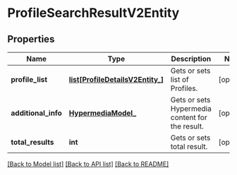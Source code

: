 # ProfileSearchResultV2Entity

## Properties
Name | Type | Description | Notes
------------ | ------------- | ------------- | -------------
**profile_list** | [**list[ProfileDetailsV2Entity_]**](ProfileDetailsV2Entity_.md) | Gets or sets list of Profiles. | [optional] 
**additional_info** | [**HypermediaModel_**](HypermediaModel_.md) | Gets or sets Hypermedia content for the result. | [optional] 
**total_results** | **int** | Gets or sets total result. | [optional] 

[[Back to Model list]](../README.md#documentation-for-models) [[Back to API list]](../README.md#documentation-for-api-endpoints) [[Back to README]](../README.md)


